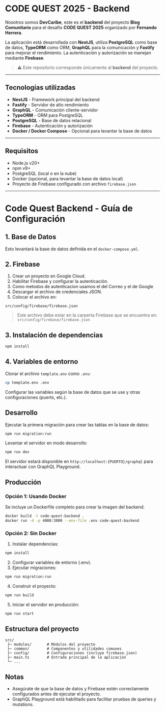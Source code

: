 # CODE QUEST 2025 - Backend

Nosotros somos **DevCaribe**, este es el **backend** del proyecto **Blog Comunitario** para el desafío **CODE QUEST 2025** organizado por **Fernando Herrera**.

La aplicación está desarrollada con **NestJS**, utiliza **PostgreSQL** como base de datos, **TypeORM** como ORM, **GraphQL** para la comunicación y **Fastify** para mejorar el rendimiento. La autenticación y autorización se manejan mediante **Firebase**.

> ⚠️ Este repositorio corresponde únicamente al **backend** del proyecto.

---

## Tecnologías utilizadas

- **NestJS** - Framework principal del backend
- **Fastify** - Servidor de alto rendimiento
- **GraphQL** - Comunicación cliente-servidor
- **TypeORM** - ORM para PostgreSQL
- **PostgreSQL** - Base de datos relacional
- **Firebase** - Autenticación y autorización
- **Docker / Docker Compose** - Opcional para levantar la base de datos

---

## Requisitos

- Node.js v20+
- npm v9+
- PostgreSQL (local o en la nube)
- Docker (opcional, para levantar la base de datos local)
- Proyecto de Firebase configurado con archivo `firebase.json`

---

# Code Quest Backend - Guía de Configuración

## 1. Base de Datos

Esto levantará la base de datos definida en el `docker-compose.yml`.

## 2. Firebase

1. Crear un proyecto en Google Cloud.
2. Habilitar Firebase y configurar la autenticación.
3. Como metodos de autenticacion usamos el del Correo y el de Google
4. Descargar el archivo de credenciales JSON.
5. Colocar el archivo en:

```
src/config/firebase/firebase.json
```

> Este archivo debe estar en la carperta Firebase que se encuentra en:
>  `src/config/firebase/firebase.json`

## 3. Instalación de dependencias

```bash
npm install
```

## 4. Variables de entorno

Clonar el archivo `template.env` como `.env`:

```bash
cp template.env .env
```

Configurar las variables según la base de datos que se use y otras configuraciones (puerto, etc.).

## Desarrollo

Ejecutar la primera migración para crear las tablas en la base de datos:

```bash
npm run migration:run
```

Levantar el servidor en modo desarrollo:

```bash
npm run dev
```

El servidor estará disponible en `http://localhost:{PUERTO}/graphql` para interactuar con GraphQL Playground.

## Producción

### Opción 1: Usando Docker

Se incluye un Dockerfile completo para crear la imagen del backend.

```bash
docker build -t code-quest-backend .
docker run -d -p 4000:3000 --env-file .env code-quest-backend
```

### Opción 2: Sin Docker

1. Instalar dependencias:

```bash
npm install
```

2. Configurar variables de entorno (.env).
3. Ejecutar migraciones:

```bash
npm run migration:run
```

4. Construir el proyecto:

```bash
npm run build
```

5. Iniciar el servidor en producción:

```bash
npm run start
```

## Estructura del proyecto

```
src/
 ├─ modules/       # Módulos del proyecto
 ├─ common/        # Componentes y utilidades comunes
 ├─ config/        # Configuraciones (incluye firebase.json)
 ├─ main.ts        # Entrada principal de la aplicación
 └─ ...
```

## Notas

* Asegúrate de que la base de datos y Firebase estén correctamente configurados antes de ejecutar el proyecto.
* GraphQL Playground está habilitado para facilitar pruebas de queries y mutations.
